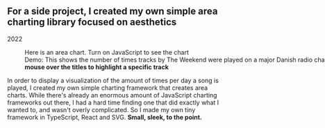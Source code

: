 ## For a side project, I created my own simple area charting library focused on aesthetics

<p class="meta">2022</p>

<figure style="width: 60rem; margin-right: -12rem">
	<div class="andy-chart-root">
		<noscript>Here is an area chart. Turn on JavaScript to see the chart</noscript>
	</div>
	<figcaption>Demo: This shows the number of times tracks by The Weekend were played on a major Danish radio channel per day in winter 2021. <strong>Move your mouse over the titles to highlight a specific track</strong></figcaption>
</figure>

In order to display a visualization of the amount of times per day a song is played, I created my own simple charting framework that creates area charts. While there's already an enormous amount of JavaScript charting frameworks out there, I had a hard time finding one that did exactly what I wanted to, and wasn't overly complicated. So I made my own tiny framework in TypeScript, React and SVG. **Small, sleek, to the point.**
